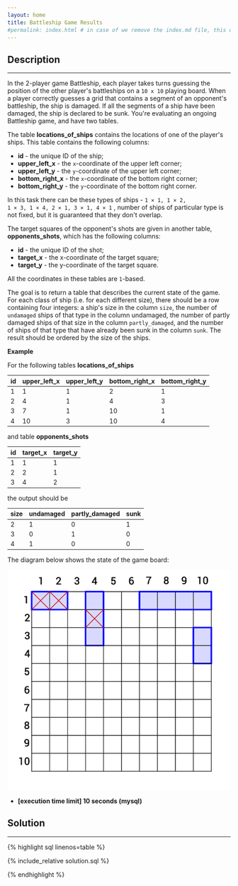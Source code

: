 ```yaml
---
layout: home
title: Battleship Game Results
#permalink: index.html # in case of we remove the index.md file, this doc will be the index page
---
```


<div class="row">
<div class="columnStmt" markdown="1">

## Description
------

In the 2-player game Battleship, each player takes turns guessing the position of the other player's battleships on a <code>10 x 10</code> playing board. When a player correctly guesses a grid that contains a segment of an opponent's battleship, the ship is damaged. If all the segments of a ship have been damaged, the ship is declared to be sunk. You're evaluating an ongoing Battleship game, and have two tables.

The table **locations_of_ships** contains the locations of one of the player's ships. This table contains the following columns:

* **id** - the unique ID of the ship;
* **upper_left_x** - the <code>x</code>-coordinate of the upper left corner;
* **upper_left_y** - the <code>y</code>-coordinate of the upper left corner;
* **bottom_right_x** - the <code>x</code>-coordinate of the bottom right corner;
* **bottom_right_y** - the <code>y</code>-coordinate of the bottom right corner.

In this task there can be these types of ships - <code>1 × 1, 1 × 2, 1 × 3, 1 × 4, 2 × 1, 3 × 1, 4 × 1</code> , number of ships of particular type is not fixed, but it is guaranteed that they don't overlap.

The target squares of the opponent's shots are given in another table, **opponents_shots**, which has the following columns:

* **id** - the unique ID of the shot;
* **target_x** - the x-coordinate of the target square;
* **target_y** - the y-coordinate of the target square.

All the coordinates in these tables are <code>1</code>-based.

The goal is to return a table that describes the current state of the game. For each class of ship (i.e. for each different size), there should be a row containing four integers: a ship's size in the column <code>size</code>, the number of <code>undamaged</code> ships of that type in the column undamaged, the number of partly damaged ships of that size in the column <code>partly_damaged</code>, and the number of ships of that type that have already been sunk in the column <code>sunk</code>. The result should be ordered by the size of the ships.

**Example**

For the following tables **locations_of_ships**

| id  | upper_left_x | upper_left_y | bottom_right_x | bottom_right_y |
| --- | ------------ | ------------ | -------------- | -------------- |
| 1   | 1            | 1            | 2              | 1              |
| 2   | 4            | 1            | 4              | 3              |
| 3   | 7            | 1            | 10             | 1              |
| 4   | 10           | 3            | 10             | 4              |

and table **opponents_shots**

| id  | target_x | target_y |
| --- | -------- | -------- |
| 1   | 1        | 1        |
| 2   | 2        | 1        |
| 3   | 4        | 2        |

the output should be

| size | undamaged | partly_damaged | sunk |
| ---- | --------- | -------------- | ---- |
| 2    | 1         | 0              | 1    |
| 3    | 0         | 1              | 0    |
| 4    | 1         | 0              | 0    |

The diagram below shows the state of the game board:

![](./images/example.png)

* **[execution time limit] 10 seconds (mysql)**

</div>
<div class="columnSol" markdown="1">

## Solution
------

{% highlight sql linenos=table %}

{% include_relative solution.sql %}

{% endhighlight %}

</div>
</div>
